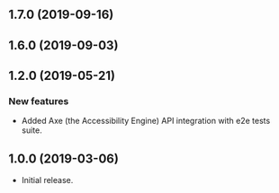 ## 1.7.0 (2019-09-16)

## 1.6.0 (2019-09-03)

## 1.2.0 (2019-05-21)

### New features

- Added Axe (the Accessibility Engine) API integration with e2e tests suite.

## 1.0.0 (2019-03-06)

-   Initial release.
